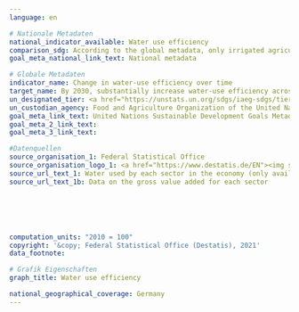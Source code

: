 ```yaml
---
language: en

# Nationale Metadaten
national_indicator_available: Water use efficiency
comparison_sdg: According to the global metadata, only irrigated agriculture should be included in the calculation, whereas this time series consideres all types of agriculture.
goal_meta_national_link_text: National metadata

# Globale Metadaten
indicator_name: Change in water-use efficiency over time
target_name: By 2030, substantially increase water-use efficiency across all sectors and ensure sustainable withdrawals and supply of freshwater to address water scarcity and substantially reduce the number of people suffering from water scarcity
un_designated_tier: <a href="https://unstats.un.org/sdgs/iaeg-sdgs/tier-classification/" title="Click here for more information on the UN tier classification.">Tier I</a>
un_custodian_agency: Food and Agriculture Organization of the United Nations (FAO)
goal_meta_link_text: United Nations Sustainable Development Goals Metadata
goal_meta_2_link_text: 
goal_meta_3_link_text: 

#Datenquellen
source_organisation_1: Federal Statistical Office
source_organisation_logo_1: <a href="https://www.destatis.de/EN"><img src="https://g205sdgs.github.io/sdg-indicators/public/OrgImgEn/destatis.png" alt="Logo destatis" style="height:60px; width:148px" /></a>
source_url_text_1: Water used by each sector in the economy (only available in German)
source_url_text_1b: Data on the gross value added for each sector






computation_units: "2010 = 100"
copyright: '&copy; Federal Statistical Office (Destatis), 2021'
data_footnote: 

# Grafik Eigenschaften
graph_title: Water use efficiency

national_geographical_coverage: Germany
---
```


<span></span>